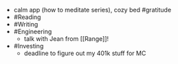 - calm app (how to meditate series), cozy bed #gratitude
- #Reading
- #Writing
- #Engineering
    - talk with Jean from [[Range]]!
- #Investing
    - deadline to figure out my 401k stuff for MC
